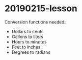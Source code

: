 # 20190215-lesson

Conversion functions needed:
- Dollars to cents
- Gallons to liters
- Hours to minutes
- Feet to inches
- Degrees to radians
